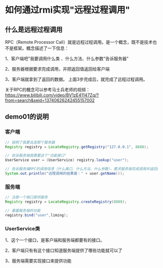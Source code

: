 # 如何通过rmi实现"远程过程调用"

## 什么是远程过程调用
RPC（Remote Processor Call）就是远程过程调用。是一个概念，既不是技术也不是框架。概念描述了一下信息：

1、客户端吧"我要调用什么类 、什么方法、什么参数"告诉服务器"

2、服务器根据要求完成调用，并把返回值返回给客户端

3、客户端就拿到了返回的数据。
上面3步完成后，就完成了远程过程调用。

关于RPC的概念可以参考马士兵老师的视频：https://www.bilibili.com/video/BV1zE41147Zq/?from=search&seid=13740626242455157002

## demo01的说明
### 客户端
```java
// 指明了我要去连那个服务器
Registry registry = LocateRegistry.getRegistry("127.0.0.1", 8888);
```
```java
// 告诉服务端我需要这个"功能接口"
UserService user = (UserService) registry.lookup("user");
```
```java
// 告诉服务端RPC的调用信息（什么接口、什么方法、什么参数），要求服务端完成调用并返回结果
System.out.println("远程调用的结果是：" + user.getName());
```

### 服务端
```java
// 注册一个端口提供服务
Registry registry = LocateRegistry.createRegistry(8888);
```
```java
// 暴露服务端的功能
registry.bind("user",liming);
```

### UserService类
1、这个一个接口，是客户端和服务端都要有的接口。

2、客户端只有有这个接口知道服务端提供了哪些功能就可以了

3、服务端需要实现接口来提供功能
